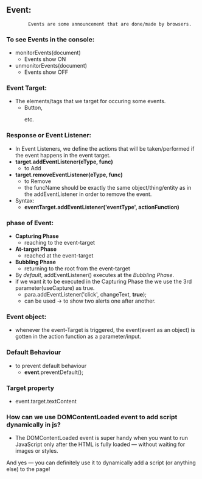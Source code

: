 ## Event:
            Events are some announcement that are done/made by browsers.


### To see Events in the console:
- monitorEvents(document)
  - Events show ON
- unmonitorEvents(document)
  - Events show OFF

### Event Target:
- The elements/tags that we target for occuring some events.
  - Button, <p> etc.

### Response or Event Listener:
- In Event Listeners, we define the actions that will be taken/performed if the event happens in the event target.
- **target.addEventListener(eType, func)**
  - to Add
- **target.removeEventListener(eType, func)**
  - to Remove
  - the funcName should be exactly the same object/thing/entity as in the addEventListener in order to remove the event.
- Syntax:
  - **eventTarget.addEventListener('eventType', actionFunction)**

### phase of Event:
- **Capturing Phase**
  - reaching to the event-target
- **At-target Phase**
  - reached at the event-target
- **Bubbling Phase**
  - returning to the root from the event-target
- By *default*, addEventListener() executes at the *Bubbling Phase*.
- if we want it to be executed in the Capturing Phase the we use the 3rd parameter(useCapture) as true.
  - para.addEventListener('click', changeText, **true**);
  - can be used -> to show two alerts one after another.

### Event object:
- whenever the event-Target is triggered, the event(event as an object) is gotten in the action function as a parameter/input.

### Default Behaviour
- to prevent default behaviour
  - **event**.preventDefault();

### Target property
- event.target.textContent

### How can we use DOMContentLoaded event to add script dynamically in js?
- The DOMContentLoaded event is super handy when you want to run JavaScript only after the HTML is fully loaded — without waiting for images or styles.

And yes — you can definitely use it to dynamically add a script (or anything else) to the page!